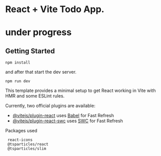 # React + Vite  Todo App.

# under progress


## Getting Started

```shell
npm install
```

and after that start the dev server.

```shell
npm run dev
```

This template provides a minimal setup to get React working in Vite with HMR and some ESLint rules.

Currently, two official plugins are available:

- [@vitejs/plugin-react](https://github.com/vitejs/vite-plugin-react/blob/main/packages/plugin-react/README.md) uses [Babel](https://babeljs.io/) for Fast Refresh
- [@vitejs/plugin-react-swc](https://github.com/vitejs/vite-plugin-react-swc) uses [SWC](https://swc.rs/) for Fast Refresh


Packages used
```
 react-icons
 @tsparticles/react  
 @tsparticles/slim
```